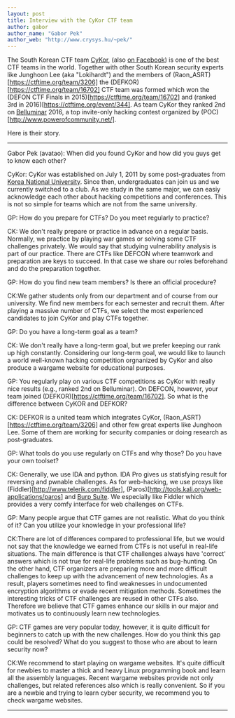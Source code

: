 ```yaml
---
layout: post
title: Interview with the CyKor CTF team
author: gabor
author_name: "Gabor Pek"
author_web: "http://www.crysys.hu/~pek/"
---
```


The South Korean CTF team [CyKor](https://ctftime.org/team/369), (also [on Facebook](https://ko-kr.facebook.com/cistcykor/)) is one of the best CTF teams in the world. Together with other South Korean security experts like Junghoon Lee (aka "Lokihardt") and the members of (Raon_ASRT)[https://ctftime.org/team/3206] the (DEFKOR)[https://ctftime.org/team/16702] CTF team was formed which won the (DEFON CTF Finals in 2015)[https://ctftime.org/team/16702] and (ranked 3rd in 2016)[https://ctftime.org/event/344]. As team CyKor they ranked 2nd on [Belluminar](http://belluminar.org/) 2016, a top invite-only hacking contest organized by (POC)[http://www.powerofcommunity.net/].

Here is their story.
<!--excerpt-->

----

<span class="post question">Gabor Pek (avatao): When did you found CyKor and how did you guys get to know each other?</span>

<span class="post answer">CyKor: </span>CyKor was established on July 1, 2011 by some post-graduates from [Korea National University](http://korea.ac.kr/mbshome/mbs/university/index.do). Since then, undergraduates can join us and we currently switched to a club. As we study in the same major, we can easiy acknowledge each other about hacking competitions and conferences. This is not so simple for teams which are not from the same university.

<span class="post question">GP: How do you prepare for CTFs? Do you meet regularly to practice?</span>

<span class="post answer">CK:</span> We don't really prepare or practice in advance on a regular basis. Normally, we practice by playing war games or solving some CTF challenges privately. We would say that studying vulnerability analysis is part of our practice. There are CTFs like DEFCON where teamwork and preparation are keys to succeed. In that case we share our roles beforehand and do the preparation together.

<span class="post question">GP: How do you find new team members? Is there an official procedure?
</span>

<span class="post answer">CK:</span>We gather students only from our department and of course from our university. We find new members for each semester and recruit them. After playing a massive number of CTFs, we select the most experienced candidates to join CyKor and play CTFs together.

<span class="post question">GP: Do you have a long-term goal as a team?
</span>

<span class="post answer">CK:</span> We don't really have a long-term goal, but we prefer keeping our rank up high constantly. Considering our long-term goal, we would like to launch a world well-known hacking competition orgnanized by CyKor and also produce a wargame website for educational purposes.

<span class="post question">GP: You regularly play on various CTF competitions as CyKor with really nice results (e.g., ranked 2nd on Belluminar). On DEFCON, however, your team joined (DEFKOR)[https://ctftime.org/team/16702]. So what is the difference between CyKOR and DEFKOR?
</span>

<span class="post answer">CK:</span> DEFKOR is a united team which integrates  CyKor, (Raon_ASRT)[https://ctftime.org/team/3206] and other few great experts like Junghoon Lee. Some of them are working for security companies or doing research as post-graduates.

<span class="post question">GP: What tools do you use regularly on CTFs and why those? Do you have your own toolset?</span>

<span class="post answer">CK:</span> Generally, we use IDA and python. IDA Pro gives us statisfying result for reversing and pwnable challenges. As for web-hacking, we use proxys like (Fiddler)[http://www.telerik.com/fiddler], (Paros)[http://tools.kali.org/web-applications/paros] and [Burp Suite](https://portswigger.net/burp/). We especially like Fiddler which provides a very comfy interface for web challenges on CTFs.

<span class="post question">GP: Many people argue that CTF games are not realistic. What do you think of it? Can you utilize your knowledge in your professional life? </span>

<span class="post answer">CK:</span>There are lot of differences compared to professional life, but we would not say that the knowledge we earned from CTFs is not useful in real-life situations. The main difference is that CTF challenges always have 'correct' answers which is not true for real-life problems such as bug-hunting. On the other hand, CTF organizers are preparing more and more difficult challenges to keep up with the advancement of new technologies. As a result, players sometimes need to find weaknesses in undocumented encryption algorithms or evade recent mitigation methods.
Sometimes the interesting tricks of CTF challenges are reused in other CTFs also. Therefore we believe that CTF games enhance our skills in our major and motivates us to continuously learn new technologies.

<span class="post question">GP: CTF games are very popular today, however, it is quite difficult for beginners to catch up with the new challenges. How do you think this gap could be resolved? What do you suggest to those who are about to learn security now? </span>

<span class="post answer">CK:</span>We recommend to start playing on wargame websites. It's quite difficult for newbies to master a thick and heavy Linux programming book and learn all the assembly languages. Recent wargame websites provide not only challenges, but related references also which is really convenient. So if you are a newbie and trying to learn  cyber security, we recommend you to check wargame websites.


----

